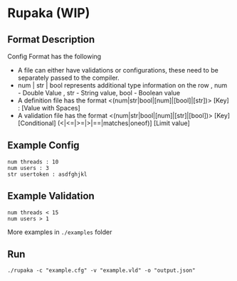 # Rupaka (WIP)

## Format Description 

Config Format has the following 
  - A file can either have validations or configurations, these need to be separately passed to the compiler.
  - num | str | bool represents additional type information on the row , num - Double Value , str - String value, bool - Boolean value
  - A definition file has the format <(num|str|bool|[num]|[bool]|[str])> [Key] : [Value with Spaces] 
  - A validation file has the format <(num|str|bool|[num]|[str]|[bool])> [Key]  [Conditional] (<|<=|>=|>|==|matches|oneof)] [Limit value]


## Example Config 

```
num threads : 10
num users : 3
str usertoken : asdfghjkl
```

## Example Validation 

```
num threads < 15
num users > 1

```

More examples in ```./examples``` folder

## Run 

```
./rupaka -c "example.cfg" -v "example.vld" -o "output.json"
``` 
